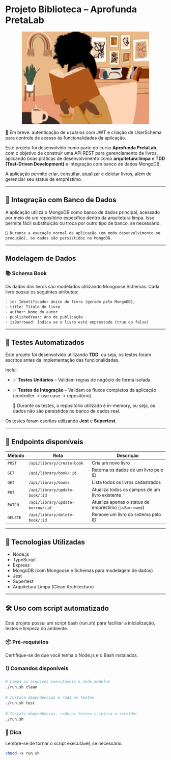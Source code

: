 # Projeto Biblioteca – Aprofunda PretaLab

<p align="center">
  <img src="./black-girl" alt="black-girl-library" width="400" />
</p>


🔐 Em breve: autenticação de usuários com JWT e criação de UserSchema para controle de acesso às funcionalidades da aplicação.


Este projeto foi desenvolvido como parte do curso **Aprofunda PretaLab**, com o objetivo de construir uma API REST para gerenciamento de livros, aplicando boas práticas de desenvolvimento como **arquitetura limpa** e **TDD (Test-Driven Development)** e integração com banco de dados MongoDB.

A aplicação permite criar, consultar, atualizar e deletar livros, além de gerenciar seu status de empréstimo.

---

## 🧩 Integração com Banco de Dados

A aplicação utiliza o MongoDB como banco de dados principal, acessado por meio de um repositório específico dentro da arquitetura limpa. Isso permite fácil substituição ou troca por outro tipo de banco, se necessário.

    🔁 Durante a execução normal da aplicação (em modo desenvolvimento ou produção), os dados são persistidos no MongoDB.

---

## Modelagem de Dados

### 📚 Schema Book

Os dados dos livros são modelados utilizando Mongoose Schemas. Cada livro possui os seguintes atributos:

```
- id: Identificador único do livro (gerado pelo MongoDB);
- title: Título do livro
- author: Nome do autor
- publishedYear: Ano de publicação
- isBorrowed: Indica se o livro está emprestado (true ou false)

```

---

## 🧪 Testes Automatizados

Este projeto foi desenvolvido utilizando **TDD**, ou seja, os testes foram escritos antes da implementação das funcionalidades.

Inclui:

- ✅ **Testes Unitários** – Validam regras de negócio de forma isolada.
- ✅ **Testes de Integração** – Validam os fluxos completos da aplicação (controller → use case → repositório).

    🧠 Durante os testes, o repositório utilizado é in-memory, ou seja, os dados não são persistidos no banco de dados real.


Os testes foram escritos utilizando **Jest** e **Supertest**.

---

## 🔗 Endpoints disponíveis

| Método   | Rota                              | Descrição                                            |
|----------|----------------------------------|------------------------------------------------------|
| `POST`   | `/api/library/create-book`        | Cria um novo livro                                   |
| `GET`    | `/api/library/book/:id`           | Retorna os dados de um livro pelo ID                 |
| `GET`    | `/api/library/books`              | Lista todos os livros cadastrados                    |
| `PUT`    | `/api/library/update-book/:id`    | Atualiza todos os campos de um livro existente       |
| `PATCH`  | `/api/library/update-borrow/:id`  | Atualiza apenas o status de empréstimo (`isBorrowed`)|
| `DELETE` | `/api/library/delete-book/:id`    | Remove um livro do sistema pelo ID

---

## 🚀 Tecnologias Utilizadas

- Node.js
- TypeScript
- Express
- MongoDB (com Mongoose e Schemas para modelagem de dados)
- Jest
- Supertest
- Arquitetura Limpa (Clean Architecture)

---

## 🛠️ Uso com script automatizado

Este projeto possui um script bash (run.sh) para facilitar a inicialização, testes e limpeza do ambiente.

### 📦 Pré-requisitos

Certifique-se de que você tenha o Node.js e o Bash instalados.

### 🔃 Comandos disponíveis

```bash
# Limpa os arquivos executáveis e node_modules
./run.sh clean

# Instala dependências e roda os testes
./run.sh test

# Instala dependências, roda os testes e inicia o servidor
./run.sh
```

### 📁 Dica

Lembre-se de tornar o script executável, se necessário:

```bash
chmod +x run.sh
```